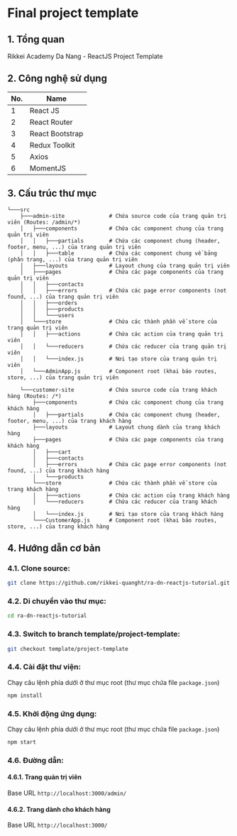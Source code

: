 # Final project template

## 1. Tổng quan
Rikkei Academy Da Nang - ReactJS Project Template

## 2. Công nghệ sử dụng

|No.|Name|
|---|----|
|1|React JS|
|2|React Router|
|3|React Bootstrap|
|4|Redux Toolkit|
|5|Axios|
|6|MomentJS|

## 3. Cấu trúc thư mục

```
└───src
    ├───admin-site              # Chứa source code của trang quản trị viên (Routes: /admin/*)
    │   ├───components          # Chứa các component chung của trang quản trị viên
    │   │   ├───partials        # Chứa các component chung (header, footer, menu, ...) của trang quản trị viên
    │   │   ├───table           # Chứa các component chung về bảng (phân trang, ...) của trang quản trị viên
    │   ├───layouts             # Layout chung của trang quản trị viên
    │   ├───pages               # Chứa các page components của trang quản trị viên
    │   │   ├───contacts
    │   │   ├───errors          # Chứa các page error components (not found, ...) của trang quản trị viên
    │   │   ├───orders
    │   │   ├───products
    │   │   └───users
    │   └───store               # Chứa các thành phần về store của trang quản trị viên
    │   │   ├───actions         # Chứa các action của trang quản trị viên
    │   │   └───reducers        # Chứa các reducer của trang quản trị viên
    │   │   └───index.js        # Nơi tạo store của trang quản trị viên
    │   └───AdminApp.js         # Component root (khai báo routes, store, ...) của trang quản trị viên

    └───customer-site           # Chứa source code của trang khách hàng (Routes: /*)
        ├───components          # Chứa các component chung của trang khách hàng
        │   ├───partials        # Chứa các component chung (header, footer, menu, ...) của trang khách hàng
        ├───layouts             # Layout chung dành của trang khách hàng
        ├───pages               # Chứa các page components của trang khách hàng
        │   ├───cart
        │   ├───contacts
        │   ├───errors          # Chứa các page error components (not found, ...) của trang khách hàng
        │   └───products
        └───store               # Chứa các thành phần về store của trang khách hàng
        │   ├───actions         # Chứa các action của trang khách hàng
        │   └───reducers        # Chứa các reducer của trang khách hàng
        │   └───index.js        # Nơi tạo store của trang khách hàng
        └───CustomerApp.js      # Component root (khai báo routes, store, ...) của trang khách hàng
```

## 4. Hướng dẫn cơ bản

### 4.1. Clone source:
```bash
git clone https://github.com/rikkei-quanght/ra-dn-reactjs-tutorial.git
```

### 4.2. Di chuyển vào thư mục:
```bash
cd ra-dn-reactjs-tutorial
```

### 4.3. Switch to branch template/project-template:

```bash
git checkout template/project-template
```

### 4.4. Cài đặt thư viện:
Chạy câu lệnh phía dưới ở thư mục root (thư mục chứa file `package.json`)
```bash
npm install
```

### 4.5. Khởi động ứng dụng:
Chạy câu lệnh phía dưới ở thư mục root (thư mục chứa file `package.json`)
```bash
npm start
```

### 4.6. Đường dẫn:

#### 4.6.1. Trang quản trị viên

Base URL `http://localhost:3000/admin/`

#### 4.6.2. Trang dành cho khách hàng

Base URL `http://localhost:3000/`
